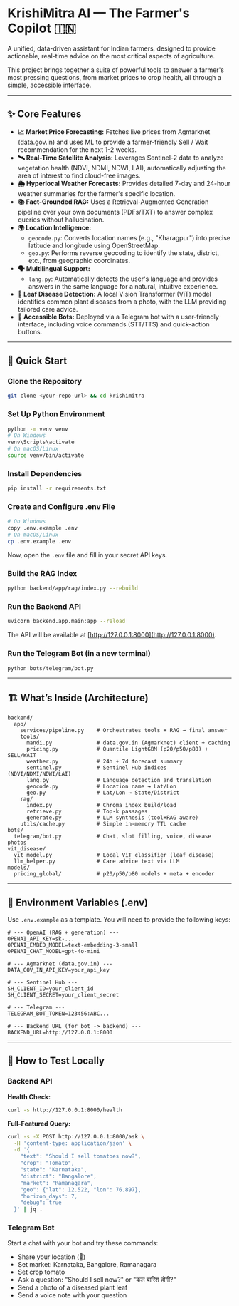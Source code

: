 # KrishiMitra AI — The Farmer's Copilot 🇮🇳

A unified, data-driven assistant for Indian farmers, designed to provide actionable, real-time advice on the most critical aspects of agriculture.

This project brings together a suite of powerful tools to answer a farmer's most pressing questions, from market prices to crop health, all through a simple, accessible interface.

---

## ✨ Core Features

- **📈 Market Price Forecasting:** Fetches live prices from Agmarknet (data.gov.in) and uses ML to provide a farmer-friendly Sell / Wait recommendation for the next 1-2 weeks.
- **🛰️ Real-Time Satellite Analysis:** Leverages Sentinel-2 data to analyze vegetation health (NDVI, NDMI, NDWI, LAI), automatically adjusting the area of interest to find cloud-free images.
- **🌦️ Hyperlocal Weather Forecasts:** Provides detailed 7-day and 24-hour weather summaries for the farmer's specific location.
- **📚 Fact-Grounded RAG:** Uses a Retrieval-Augmented Generation pipeline over your own documents (PDFs/TXT) to answer complex queries without hallucination.
- **🌍 Location Intelligence:**
  - `geocode.py`: Converts location names (e.g., "Kharagpur") into precise latitude and longitude using OpenStreetMap.
  - `geo.py`: Performs reverse geocoding to identify the state, district, etc., from geographic coordinates.
- **🗣️ Multilingual Support:**
  - `lang.py`: Automatically detects the user's language and provides answers in the same language for a natural, intuitive experience.
- **🌿 Leaf Disease Detection:** A local Vision Transformer (ViT) model identifies common plant diseases from a photo, with the LLM providing tailored care advice.
- **🤖 Accessible Bots:** Deployed via a Telegram bot with a user-friendly interface, including voice commands (STT/TTS) and quick-action buttons.

---

## 🚀 Quick Start

### Clone the Repository

```bash
git clone <your-repo-url> && cd krishimitra
```

### Set Up Python Environment

```bash
python -m venv venv
# On Windows
venv\Scripts\activate
# On macOS/Linux
source venv/bin/activate
```

### Install Dependencies

```bash
pip install -r requirements.txt
```

### Create and Configure .env File

```bash
# On Windows
copy .env.example .env
# On macOS/Linux
cp .env.example .env
```

Now, open the `.env` file and fill in your secret API keys.

### Build the RAG Index

```bash
python backend/app/rag/index.py --rebuild
```

### Run the Backend API

```bash
uvicorn backend.app.main:app --reload
```

The API will be available at [http://127.0.0.1:8000](http://127.0.0.1:8000).

### Run the Telegram Bot (in a new terminal)

```bash
python bots/telegram/bot.py
```

---

## 🏗️ What’s Inside (Architecture)

```
backend/
  app/
    services/pipeline.py    # Orchestrates tools + RAG → final answer
    tools/
      mandi.py              # data.gov.in (Agmarknet) client + caching
      pricing.py            # Quantile LightGBM (p20/p50/p80) + SELL/WAIT
      weather.py            # 24h + 7d forecast summary
      sentinel.py           # Sentinel Hub indices (NDVI/NDMI/NDWI/LAI)
      lang.py               # Language detection and translation
      geocode.py            # Location name → Lat/Lon
      geo.py                # Lat/Lon → State/District
    rag/
      index.py              # Chroma index build/load
      retrieve.py           # Top-k passages
      generate.py           # LLM synthesis (tool+RAG aware)
    utils/cache.py          # Simple in-memory TTL cache
bots/
  telegram/bot.py           # Chat, slot filling, voice, disease photos
vit_disease/
  vit_model.py              # Local ViT classifier (leaf disease)
  llm_helper.py             # Care advice text via LLM
models/
  pricing_global/           # p20/p50/p80 models + meta + encoder
```

---

## 🔑 Environment Variables (.env)

Use `.env.example` as a template. You will need to provide the following keys:

```env
# --- OpenAI (RAG + generation) ---
OPENAI_API_KEY=sk-...
OPENAI_EMBED_MODEL=text-embedding-3-small
OPENAI_CHAT_MODEL=gpt-4o-mini

# --- Agmarknet (data.gov.in) ---
DATA_GOV_IN_API_KEY=your_api_key

# --- Sentinel Hub ---
SH_CLIENT_ID=your_client_id
SH_CLIENT_SECRET=your_client_secret

# --- Telegram ---
TELEGRAM_BOT_TOKEN=123456:ABC...

# --- Backend URL (for bot -> backend) ---
BACKEND_URL=http://127.0.0.1:8000
```

---

## 🧪 How to Test Locally

### Backend API

**Health Check:**

```bash
curl -s http://127.0.0.1:8000/health
```

**Full-Featured Query:**

```bash
curl -s -X POST http://127.0.0.1:8000/ask \
  -H 'content-type: application/json' \
  -d '{
    "text": "Should I sell tomatoes now?",
    "crop": "Tomato",
    "state": "Karnataka",
    "district": "Bangalore",
    "market": "Ramanagara",
    "geo": {"lat": 12.522, "lon": 76.897},
    "horizon_days": 7,
    "debug": true
  }' | jq .
```

### Telegram Bot

Start a chat with your bot and try these commands:

- Share your location (📍)
- Set market: Karnataka, Bangalore, Ramanagara
- Set crop tomato
- Ask a question: "Should I sell now?" or "कल बारिश होगी?"
- Send a photo of a diseased plant leaf
- Send a voice note with your question
